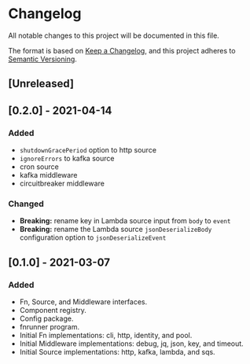 # Changelog
All notable changes to this project will be documented in this file.

The format is based on [Keep a Changelog](https://keepachangelog.com/en/1.0.0/),
and this project adheres to [Semantic Versioning](https://semver.org/spec/v2.0.0.html).

## [Unreleased]

## [0.2.0] - 2021-04-14
### Added
- `shutdownGracePeriod` option to http source
- `ignoreErrors` to kafka source
- cron source
- kafka middleware
- circuitbreaker middleware

### Changed
- **Breaking:** rename key in Lambda source input from `body` to `event`
- **Breaking:** rename the Lambda source `jsonDeserializeBody` configuration
option to `jsonDeserializeEvent`

## [0.1.0] - 2021-03-07
### Added
- Fn, Source, and Middleware interfaces.
- Component registry.
- Config package.
- fnrunner program.
- Initial Fn implementations: cli, http, identity, and pool.
- Initial Middleware implementations: debug, jq, json, key, and timeout.
- Initial Source implementations: http, kafka, lambda, and sqs.